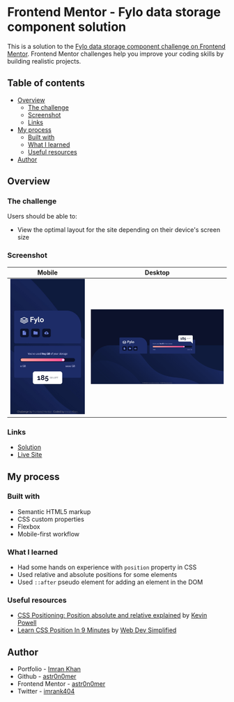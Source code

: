 # Frontend Mentor - Fylo data storage component solution

This is a solution to the [Fylo data storage component challenge on Frontend Mentor](https://www.frontendmentor.io/challenges/fylo-data-storage-component-1dZPRbV5n). Frontend Mentor challenges help you improve your coding skills by building realistic projects.

## Table of contents

- [Overview](#overview)
  - [The challenge](#the-challenge)
  - [Screenshot](#screenshot)
  - [Links](#links)
- [My process](#my-process)
  - [Built with](#built-with)
  - [What I learned](#what-i-learned)
  - [Useful resources](#useful-resources)
- [Author](#author)

## Overview

### The challenge

Users should be able to:

- View the optimal layout for the site depending on their device's screen size

### Screenshot

| Mobile                       | Desktop                       |
| ---------------------------- | ----------------------------- |
| ![](./screenshot-mobile.png) | ![](./screenshot-desktop.png) |

### Links

- [Solution](./)
- [Live Site](https://astr0n0mer.github.io/challenges-frontendmentor.io/fylo-data-storage-component/index.html)

## My process

### Built with

- Semantic HTML5 markup
- CSS custom properties
- Flexbox
- Mobile-first workflow

### What I learned

- Had some hands on experience with `position` property in CSS
- Used relative and absolute positions for some elements
- Used `::after` pseudo element for adding an element in the DOM

### Useful resources

- [CSS Positioning: Position absolute and relative explained](https://www.youtube.com/watch?v=P6UgYq3J3Qs) by [Kevin Powell](https://www.youtube.com/@KevinPowell)
- [Learn CSS Position In 9 Minutes](https://www.youtube.com/watch?v=jx5jmI0UlXU) by [Web Dev Simplified](https://www.youtube.com/@WebDevSimplified)

## Author

- Portfolio - [Imran Khan](https://imrank.vercel.app/)
- Github - [astr0n0mer](https://www.github.com/astr0n0mer)
- Frontend Mentor - [astr0n0mer](https://www.frontendmentor.io/profile/astr0n0mer)
- Twitter - [imrank404](https://www.twitter.com/imrank404)
